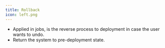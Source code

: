 ```yaml
---
title: Rollback
icon: left.png
---
```

* Applied in jobs, is the reverse process to deployment in case the user wants to undo.
* Return the system to pre-deployment state.